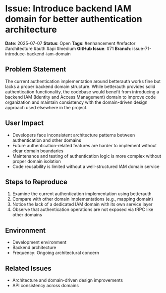 # Issue: Introduce backend IAM domain for better authentication architecture

**Date**: 2025-07-07
**Status**: Open
**Tags**: #enhancement #refactor #architecture #auth #api #medium
**GitHub Issue**: #71
**Branch**: issue-71-introduce-backend-iam-domain

## Problem Statement
The current authentication implementation around betterauth works fine but lacks a proper backend domain structure. While betterauth provides solid authentication functionality, the codebase would benefit from introducing a backend IAM (Identity and Access Management) domain to improve code organization and maintain consistency with the domain-driven design approach used elsewhere in the project.

## User Impact
- Developers face inconsistent architecture patterns between authentication and other domains
- Future authentication-related features are harder to implement without clear domain boundaries
- Maintenance and testing of authentication logic is more complex without proper domain isolation
- Code reusability is limited without a well-structured IAM domain service

## Steps to Reproduce
1. Examine the current authentication implementation using betterauth
2. Compare with other domain implementations (e.g., mapping domain)
3. Notice the lack of a dedicated IAM domain with its own service layer
4. Observe that authentication operations are not exposed via tRPC like other domains

## Environment
- Development environment
- Backend architecture
- Frequency: Ongoing architectural concern

## Related Issues
- Architecture and domain-driven design improvements
- API consistency across domains